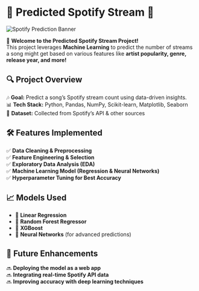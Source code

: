 # 🎵 Predicted Spotify Stream 🚀  

![Spotify Prediction Banner](https://wallpapers.com/images/hd/spotify-background-9swsnn0d6snp9bf1.jpg)  

📌 **Welcome to the Predicted Spotify Stream Project!**  
This project leverages **Machine Learning** to predict the number of streams a song might get based on various features like **artist popularity, genre, release year, and more!**  

## 🔍 Project Overview  
🎶 **Goal:** Predict a song’s Spotify stream count using data-driven insights.  
📊 **Tech Stack:** Python, Pandas, NumPy, Scikit-learn, Matplotlib, Seaborn  
📂 **Dataset:** Collected from Spotify’s API & other sources  

## 🛠️ Features Implemented  
✅ **Data Cleaning & Preprocessing**  
✅ **Feature Engineering & Selection**  
✅ **Exploratory Data Analysis (EDA)**  
✅ **Machine Learning Model (Regression & Neural Networks)**  
✅ **Hyperparameter Tuning for Best Accuracy**  

## 📈 Models Used  
- 🔹 **Linear Regression**  
- 🔹 **Random Forest Regressor**  
- 🔹 **XGBoost**  
- 🔹 **Neural Networks** (for advanced predictions)  

## 🚀 Future Enhancements  
🔜 **Deploying the model as a web app**  
🔜 **Integrating real-time Spotify API data**  
🔜 **Improving accuracy with deep learning techniques**  
